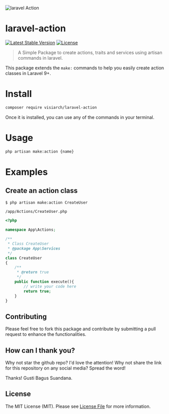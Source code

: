 ![laravel Action](https://github.com/orgs/visiarch/laravel-action/blob/main/images/banner.png)

# laravel-action

[![Latest Stable Version](http://poser.pugx.org/visiarch/laravel-action/v)](https://packagist.org/packages/visiarch/laravel-action)
[![License](http://poser.pugx.org/visiarch/laravel-action/license)](https://packagist.org/packages/visiarch/laravel-action)

> A Simple Package to create actions, traits and services using artisan commands in laravel.

This package extends the `make:` commands to help you easily create action classes in Laravel 9+.

# Install

```bash
composer require visiarch/laravel-action
```

Once it is installed, you can use any of the commands in your terminal.

# Usage

```bash
php artisan make:action {name}
```

# Examples

## Create an action class

```bash
$ php artisan make:action CreateUser
```

`/app/Actions/CreateUser.php`

```php
<?php

namespace App\Actions;

/**
 * Class CreateUser
 * @package App\Services
 */
class CreateUser
{
    /**
     * @return true
     */
    public function execute(){
        // write your code here
        return true;
    }
}
```

## Contributing

Please feel free to fork this package and contribute by submitting a pull request to enhance the functionalities.

## How can I thank you?

Why not star the github repo? I'd love the attention! Why not share the link for this repository on any social media? Spread the word!

Thanks!
Gusti Bagus Suandana.

## License

The MIT License (MIT). Please see [License File](LICENSE.md) for more information.
